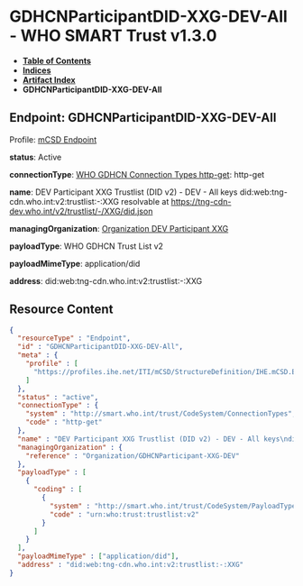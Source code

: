 # GDHCNParticipantDID-XXG-DEV-All - WHO SMART Trust v1.3.0

* [**Table of Contents**](toc.md)
* [**Indices**](indices.md)
* [**Artifact Index**](artifacts.md)
* **GDHCNParticipantDID-XXG-DEV-All**

## Endpoint: GDHCNParticipantDID-XXG-DEV-All

Profile: [mCSD Endpoint](https://profiles.ihe.net/ITI/mCSD/4.0.0/StructureDefinition-IHE.mCSD.Endpoint.html)

**status**: Active

**connectionType**: [WHO GDHCN Connection Types http-get](CodeSystem-ConnectionTypes.md#ConnectionTypes-http-get): http-get

**name**: DEV Participant XXG Trustlist (DID v2) - DEV - All keys did:web:tng-cdn.who.int:v2:trustlist:-:XXG resolvable at https://tng-cdn-dev.who.int/v2/trustlist/-/XXG/did.json

**managingOrganization**: [Organization DEV Participant XXG](Organization-GDHCNParticipant-XXG-DEV.md)

**payloadType**: WHO GDHCN Trust List v2

**payloadMimeType**: application/did

**address**: did:web:tng-cdn.who.int:v2:trustlist:-:XXG



## Resource Content

```json
{
  "resourceType" : "Endpoint",
  "id" : "GDHCNParticipantDID-XXG-DEV-All",
  "meta" : {
    "profile" : [
      "https://profiles.ihe.net/ITI/mCSD/StructureDefinition/IHE.mCSD.Endpoint"
    ]
  },
  "status" : "active",
  "connectionType" : {
    "system" : "http://smart.who.int/trust/CodeSystem/ConnectionTypes",
    "code" : "http-get"
  },
  "name" : "DEV Participant XXG Trustlist (DID v2) - DEV - All keys\ndid:web:tng-cdn.who.int:v2:trustlist:-:XXG\nresolvable at https://tng-cdn-dev.who.int/v2/trustlist/-/XXG/did.json",
  "managingOrganization" : {
    "reference" : "Organization/GDHCNParticipant-XXG-DEV"
  },
  "payloadType" : [
    {
      "coding" : [
        {
          "system" : "http://smart.who.int/trust/CodeSystem/PayloadTypes",
          "code" : "urn:who:trust:trustlist:v2"
        }
      ]
    }
  ],
  "payloadMimeType" : ["application/did"],
  "address" : "did:web:tng-cdn.who.int:v2:trustlist:-:XXG"
}

```
